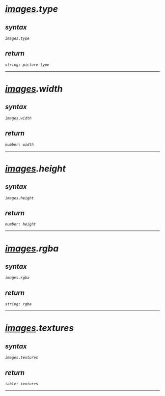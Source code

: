 # _[images](https://github.com/qi-ux/aimware/blob/main/lib/images/module.md).type_

## _syntax_

_`images.type`_

## _return_

_`string: picture type`_

---

# _[images](https://github.com/qi-ux/aimware/blob/main/lib/images/module.md).width_

## _syntax_

_`images.width`_

## _return_

_`number: width`_

---

# _[images](https://github.com/qi-ux/aimware/blob/main/lib/images/module.md).height_

## _syntax_

_`images.height`_

## _return_

_`number: height`_

---

# _[images](https://github.com/qi-ux/aimware/blob/main/lib/images/module.md).rgba_

## _syntax_

_`images.rgba`_

## _return_

_`string: rgba`_

---

# _[images](https://github.com/qi-ux/aimware/blob/main/lib/images/module.md).textures_

## _syntax_

_`images.textures`_

## _return_

_`table: textures`_

---
